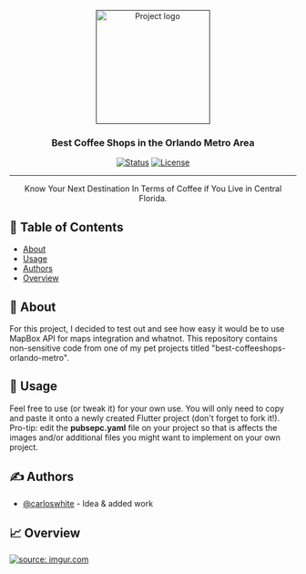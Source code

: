 <p align="center">
  <a href="" rel="noopener">
 <img width=200px height=200px src="https://i.ibb.co/YN3rZnt/logo-3x.png" alt="Project logo"></a>
</p>

<h3 align="center">Best Coffee Shops in the Orlando Metro Area</h3>

<div align="center">

  [![Status](https://img.shields.io/badge/status-active-success.svg)]()
  [![License](https://img.shields.io/badge/license-MIT-blue.svg)](/LICENSE)

</div>

---

<p align="center"> Know Your Next Destination In Terms of Coffee if You Live in Central Florida.
    <br> 
</p>

## 📝 Table of Contents
- [About](#about)
- [Usage](#usage)
- [Authors](#authors)
- [Overview](#solutionsoverview)

## 🧐 About <a name = "about"></a>
For this project, I decided to test out and see how easy it would be to use MapBox API for maps integration and whatnot. This repository contains non-sensitive code from one of my pet projects titled "best-coffeeshops-orlando-metro". 

## 🎈 Usage <a name="usage"></a>
Feel free to use (or tweak it) for your own use. You will only need to copy and paste it onto a newly created Flutter project (don't forget to fork it!). Pro-tip: edit the <b>pubsepc.yaml</b> file on your project so that is affects the images and/or additional files you might want to implement on your own project.

## ✍️  Authors <a name = "authors"></a>
- [@carloswhite](https://github.com/carloswhite) - Idea & added work

## 📈 Overview
<a href="https://i.imgur.com/cIlZxGa.png"><img src="https://i.imgur.com/cIlZxGa.png" title="source: imgur.com" /></a>
